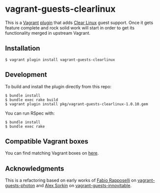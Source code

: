 # vagrant-guests-clearlinux

This is a [Vagrant](http://www.vagrantup.com/) [plugin](http://docs.vagrantup.com/v2/plugins/index.html)
that adds [Clear Linux](https://clearlinux.org) guest support.
Once it gets feature complete and rock solid work will start
in order to get its functionality merged in upstream Vagrant.

## Installation

```
$ vagrant plugin install vagrant-guests-clearlinux
```

## Development
To build and install the plugin directly from this repo:

```
$ bundle install
$ bundle exec rake build
$ vagrant plugin install pkg/vagrant-guests-clearlinux-1.0.10.gem
```

You can run RSpec with:

```
$ bundle install
$ bundle exec rake
```
## Compatible Vagrant boxes

You can find matching Vagrant boxes on [here](https://app.vagrantup.com/AntonioMeireles/boxes/ClearLinux).

## Acknowledgments

This is a refactoring based on early works of [Fabio Rapposelli](https://github.com/frapposelli) on
[vagrant-guests-photon](https://github.com/vmware/vagrant-guests-photon) and
[Alex Sorkin](https://github.com/alexsorkin) on [vagrant-guests-innovitable](https://github.com/alexsorkin/vagrant-guests-innovitable).

